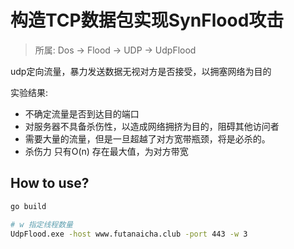 # 构造TCP数据包实现SynFlood攻击

> 所属: Dos -> Flood -> UDP -> UdpFlood

udp定向流量，暴力发送数据无视对方是否接受，以拥塞网络为目的

实验结果:
+ 不确定流量是否到达目的端口
+ 对服务器不具备杀伤性，以造成网络拥挤为目的，阻碍其他访问者 
+ 需要大量的流量，但是一旦超越了对方宽带瓶颈，将是必杀的。
+ 杀伤力 只有O(n) 存在最大值，为对方带宽

## How to use?
```bash
go build
```
```bash
# w 指定线程数量
UdpFlood.exe -host www.futanaicha.club -port 443 -w 3
```
